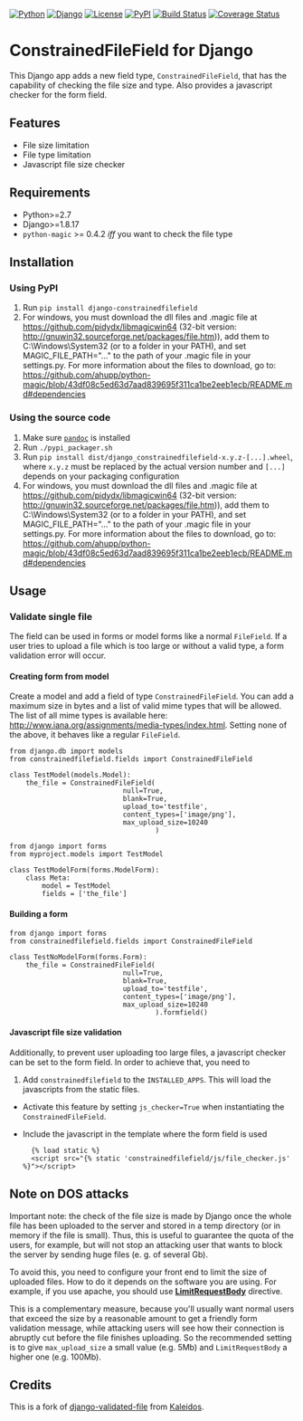 [![Python](https://img.shields.io/badge/Python-2.7,3.4,3.5,3.6-blue.svg?style=flat-square)](/)
[![Django](https://img.shields.io/badge/Django-1.8,1.9,1.10,1.11-blue.svg?style=flat-square)](/)
[![License](https://img.shields.io/badge/License-BSD--3--Clause-blue.svg?style=flat-square)](/LICENSE)
[![PyPI](https://img.shields.io/pypi/v/django_constrainedfilefield.svg?style=flat-square)](https://pypi.python.org/pypi/django-constrainedfilefield)
[![Build Status](https://travis-ci.org/mbourqui/django-constrainedfilefield.svg?branch=master)](https://travis-ci.org/mbourqui/django-constrainedfilefield)
[![Coverage Status](https://coveralls.io/repos/github/mbourqui/django-constrainedfilefield/badge.svg)](https://coveralls.io/github/mbourqui/django-constrainedfilefield)


# ConstrainedFileField for Django

This Django app adds a new field type, `ConstrainedFileField`, that has the
capability of checking the file size and type. Also provides a javascript checker for the 
form field.


## Features
* File size limitation
* File type limitation
* Javascript file size checker


## Requirements
* Python>=2.7
* Django>=1.8.17
* `python-magic` >= 0.4.2 *iff* you want to check the file type

## Installation

### Using PyPI
1. Run `pip install django-constrainedfilefield`
1. For windows, you must download the dll files and .magic file at https://github.com/pidydx/libmagicwin64 (32-bit version: http://gnuwin32.sourceforge.net/packages/file.htm)), add them to C:\\Windows\\System32 (or to a folder in your PATH), and set MAGIC_FILE_PATH="..." to the path of your .magic file in your settings.py. For more information about the files to download, go to: https://github.com/ahupp/python-magic/blob/43df08c5ed63d7aad839695f311ca1be2eeb1ecb/README.md#dependencies

### Using the source code
1. Make sure [`pandoc`](http://pandoc.org/index.html) is installed
1. Run `./pypi_packager.sh`
1. Run `pip install dist/django_constrainedfilefield-x.y.z-[...].wheel`, where `x.y.z` must be replaced by the actual
   version number and `[...]` depends on your packaging configuration
1. For windows, you must download the dll files and .magic file at https://github.com/pidydx/libmagicwin64 (32-bit version: http://gnuwin32.sourceforge.net/packages/file.htm)), add them to C:\\Windows\\System32 (or to a folder in your PATH), and set MAGIC_FILE_PATH="..." to the path of your .magic file in your settings.py. For more information about the files to download, go to: https://github.com/ahupp/python-magic/blob/43df08c5ed63d7aad839695f311ca1be2eeb1ecb/README.md#dependencies

## Usage
### Validate single file
The field can be used in forms or model forms like a normal `FileField`. If a user tries to upload
a file which is too large or without a valid type, a form validation error will occur.

#### Creating form from model
Create a model and add a field of type `ConstrainedFileField`. You can add a maximum size in bytes
and a list of valid mime types that will be allowed. The list of all mime types is available
here: http://www.iana.org/assignments/media-types/index.html.
Setting none of the above, it behaves like a regular `FileField`.
```
from django.db import models
from constrainedfilefield.fields import ConstrainedFileField

class TestModel(models.Model):
    the_file = ConstrainedFileField(
                            null=True,
                            blank=True,
                            upload_to='testfile',
                            content_types=['image/png'],
                            max_upload_size=10240
                                    )
```

```
from django import forms
from myproject.models import TestModel

class TestModelForm(forms.ModelForm):
    class Meta:
        model = TestModel
        fields = ['the_file']
```

#### Building a form
```
from django import forms
from constrainedfilefield.fields import ConstrainedFileField

class TestNoModelForm(forms.Form):
    the_file = ConstrainedFileField(
                            null=True,
                            blank=True,
                            upload_to='testfile',
                            content_types=['image/png'],
                            max_upload_size=10240
                                    ).formfield()
```

#### Javascript file size validation
Additionally, to prevent user uploading too large files, a javascript checker can be set to the 
form field. In order to achieve that, you need to

1. Add `constrainedfilefield` to the `INSTALLED_APPS`. This will load the
  javascripts from the static files.
* Activate this feature by setting `js_checker=True` when instantiating the
`ConstrainedFileField`.
* Include the javascript in the template where the form field is used

        {% load static %}
        <script src="{% static 'constrainedfilefield/js/file_checker.js' %}"></script>


## Note on DOS attacks

Important note: the check of the file size is made by Django once the whole file has been uploaded
to the server and stored in a temp directory (or in memory if the file is small). Thus, this is
useful to guarantee the quota of the users, for example, but will not stop an attacking user that
wants to block the server by sending huge files (e. g. of several Gb).

To avoid this, you need to configure your front end to limit the size of uploaded files. How to do
it depends on the software you are using. For example, if you use apache, you should use
[**LimitRequestBody**](http://httpd.apache.org/docs/2.2/mod/core.html#limitrequestbody) directive.

This is a complementary measure, because you'll usually want normal users that exceed the size by a
reasonable amount to get a friendly form validation message, while attacking users will see how their
connection is abruptly cut before the file finishes uploading. So the recommended setting is to give
`max_upload_size` a small value (e.g. 5Mb) and `LimitRequestBody` a higher one (e.g. 100Mb).


## Credits

This is a fork of [django-validated-file](https://github.com/kaleidos/django-validated-file) from
[Kaleidos](https://github.com/kaleidos).
